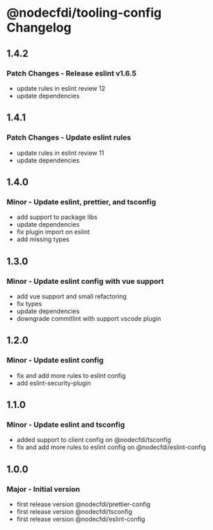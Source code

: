 # @nodecfdi/tooling-config Changelog

## 1.4.2

### Patch Changes - Release eslint v1.6.5

- update rules in eslint review 12
- update dependencies

## 1.4.1

### Patch Changes - Update eslint rules

- update rules in eslint review 11
- update dependencies

## 1.4.0

### Minor - Update eslint, prettier, and tsconfig

- add support to package libs
- update dependencies
- fix plugin import on eslint
- add missing types

## 1.3.0

### Minor - Update eslint config with vue support

- add vue support and small refactoring
- fix types
- update dependencies
- downgrade commitlint with support vscode plugin

## 1.2.0

### Minor - Update eslint config

- fix and add more rules to eslint config
- add eslint-security-plugin

## 1.1.0

### Minor - Update eslint and tsconfig

- added support to client config on @nodecfdi/tsconfig
- fix and add more rules to eslint config on @nodecfdi/eslint-config

## 1.0.0

### Major - Initial version

- first release version @nodecfdi/prettier-config
- first release version @nodecfdi/tsconfig
- first release version @nodecfdi/eslint-config
